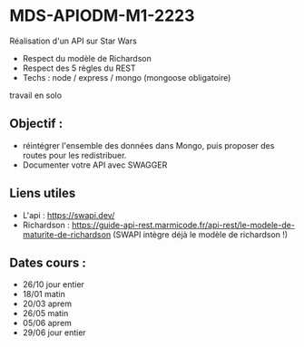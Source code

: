 # MDS-APIODM-M1-2223

Réalisation d'un API sur Star Wars
- Respect du modèle de Richardson
- Respect des 5 règles du REST
- Techs : node / express / mongo (mongoose obligatoire)

travail en solo


## Objectif : 

- réintégrer l'ensemble des données dans Mongo, puis proposer des routes pour les redistribuer.
- Documenter votre API avec SWAGGER


## Liens utiles

- L'api : https://swapi.dev/
- Richardson : https://guide-api-rest.marmicode.fr/api-rest/le-modele-de-maturite-de-richardson (SWAPI intègre déjà le modèle de richardson !)

## Dates cours : 
- 26/10 jour entier
- 18/01 matin
- 20/03 aprem
- 26/05 matin
- 05/06 aprem
- 29/06 jour entier
